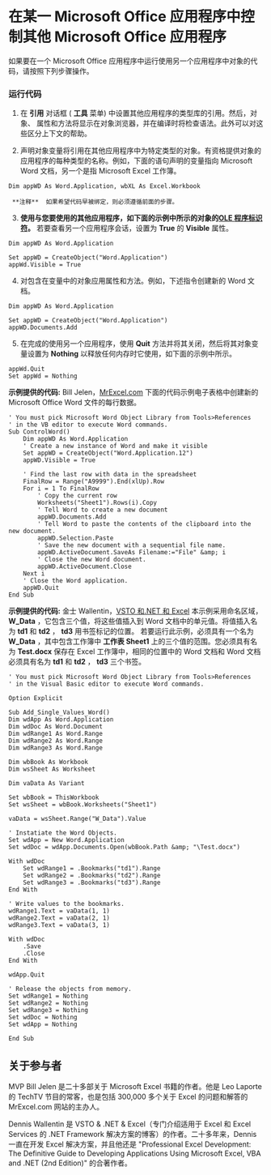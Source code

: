 
# 在某一 Microsoft Office 应用程序中控制其他 Microsoft Office 应用程序

如果要在一个 Microsoft Office 应用程序中运行使用另一个应用程序中对象的代码，请按照下列步骤操作。


### 运行代码


1. 在 **引用** 对话框 ( **工具** 菜单) 中设置其他应用程序的类型库的引用。然后，对象、 属性和方法将显示在对象浏览器，并在编译时将检查语法。此外可以对这些区分上下文的帮助。
    
2. 声明对象变量将引用在其他应用程序中为特定类型的对象。有资格提供对象的应用程序的每种类型的名称。例如，下面的语句声明的变量指向 Microsoft Word 文档，另一个是指 Microsoft Excel 工作簿。
    
  ```
  Dim appWD As Word.Application, wbXL As Excel.Workbook
  ```


     **注释**  如果希望代码早被绑定，则必须遵循前面的步骤。
3.  **使用与您要使用的其他应用程序，如下面的示例中所示的对象的[OLE 程序标识符](http://msdn.microsoft.com/library/9d3418b1-cf9e-4c4d-c387-07952f41608e%28Office.15%29.aspx)。** 若要查看另一个应用程序会话，设置为 **True** 的 **Visible** 属性。
    
  ```
  Dim appWD As Word.Application 
 
Set appWD = CreateObject("Word.Application") 
appWd.Visible = True
  ```

4. 对包含在变量中的对象应用属性和方法。例如，下述指令创建新的 Word 文档。
    
  ```
  Dim appWD As Word.Application 
 
Set appWD = CreateObject("Word.Application") 
appWD.Documents.Add
  ```

5. 在完成的使用另一个应用程序，使用 **Quit** 方法并将其关闭，然后将其对象变量设置为 **Nothing** 以释放任何内存时它使用，如下面的示例中所示。
    
  ```
  appWd.Quit 
Set appWd = Nothing
  ```

 **示例提供的代码:** Bill Jelen，[MrExcel.com](http://www.mrexcel.com/)
下面的代码示例电子表格中创建新的 Microsoft Office Word 文件的每行数据。



```
' You must pick Microsoft Word Object Library from Tools>References
' in the VB editor to execute Word commands.
Sub ControlWord()
    Dim appWD As Word.Application
    ' Create a new instance of Word and make it visible
    Set appWD = CreateObject("Word.Application.12")
    appWD.Visible = True

    ' Find the last row with data in the spreadsheet
    FinalRow = Range("A9999").End(xlUp).Row
    For i = 1 To FinalRow
        ' Copy the current row
        Worksheets("Sheet1").Rows(i).Copy
        ' Tell Word to create a new document
        appWD.Documents.Add
        ' Tell Word to paste the contents of the clipboard into the new document.
        appWD.Selection.Paste
        ' Save the new document with a sequential file name.
        appWD.ActiveDocument.SaveAs Filename:="File" &amp; i
        ' Close the new Word document.
        appWD.ActiveDocument.Close
    Next i
    ' Close the Word application.
    appWD.Quit
End Sub

```

 **示例提供的代码:** 金士 Wallentin，[VSTO 和.NET 和 Excel](http://xldennis.wordpress.com/)
本示例采用命名区域，  **W_Data** ，它包含三个值，将这些值插入到 Word 文档中的单元值。将值插入名为 **td1** 和 **td2** ， **td3** 用书签标记的位置。
若要运行此示例，必须具有一个名为 **W_Data** ，其中包含工作簿中 **工作表 Sheet1** 上的三个值的范围。您必须具有名为 **Test.docx** 保存在 Excel 工作簿中，相同的位置中的 Word 文档和 Word 文档必须具有名为 **td1** 和 **td2** ， **td3** 三个书签。



```
' You must pick Microsoft Word Object Library from Tools>References
' in the Visual Basic editor to execute Word commands.

Option Explicit

Sub Add_Single_Values_Word()
Dim wdApp As Word.Application
Dim wdDoc As Word.Document
Dim wdRange1 As Word.Range
Dim wdRange2 As Word.Range
Dim wdRange3 As Word.Range

Dim wbBook As Workbook
Dim wsSheet As Worksheet

Dim vaData As Variant

Set wbBook = ThisWorkbook
Set wsSheet = wbBook.Worksheets("Sheet1")

vaData = wsSheet.Range("W_Data").Value

' Instatiate the Word Objects.
Set wdApp = New Word.Application
Set wdDoc = wdApp.Documents.Open(wbBook.Path &amp; "\Test.docx")

With wdDoc
    Set wdRange1 = .Bookmarks("td1").Range
    Set wdRange2 = .Bookmarks("td2").Range
    Set wdRange3 = .Bookmarks("td3").Range
End With

' Write values to the bookmarks.
wdRange1.Text = vaData(1, 1)
wdRange2.Text = vaData(2, 1)
wdRange3.Text = vaData(3, 1)

With wdDoc
    .Save
    .Close
End With

wdApp.Quit

' Release the objects from memory.
Set wdRange1 = Nothing
Set wdRange2 = Nothing
Set wdRange3 = Nothing
Set wdDoc = Nothing
Set wdApp = Nothing

End Sub
```


## 关于参与者
<a name="AboutContributor"> </a>

MVP Bill Jelen 是二十多部关于 Microsoft Excel 书籍的作者。他是 Leo Laporte 的 TechTV 节目的常客，也是包括 300,000 多个关于 Excel 的问题和解答的 MrExcel.com 网站的主办人。

Dennis Wallentin 是 VSTO &amp; .NET &amp; Excel（专门介绍适用于 Excel 和 Excel Services 的 .NET Framework 解决方案的博客）的作者。二十多年来，Dennis 一直在开发 Excel 解决方案，并且他还是 "Professional Excel Development: The Definitive Guide to Developing Applications Using Microsoft Excel, VBA and .NET (2nd Edition)" 的合著作者。

